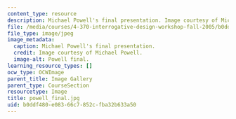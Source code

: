 ```yaml
---
content_type: resource
description: Michael Powell's final presentation. Image courtesy of Michael Powell.
file: /media/courses/4-370-interrogative-design-workshop-fall-2005/b0ddf480e08366c7852cfba32b633a50_powell_final.jpg
file_type: image/jpeg
image_metadata:
  caption: Michael Powell's final presentation.
  credit: Image courtesy of Michael Powell.
  image-alt: Powell final.
learning_resource_types: []
ocw_type: OCWImage
parent_title: Image Gallery
parent_type: CourseSection
resourcetype: Image
title: powell_final.jpg
uid: b0ddf480-e083-66c7-852c-fba32b633a50
---
```

